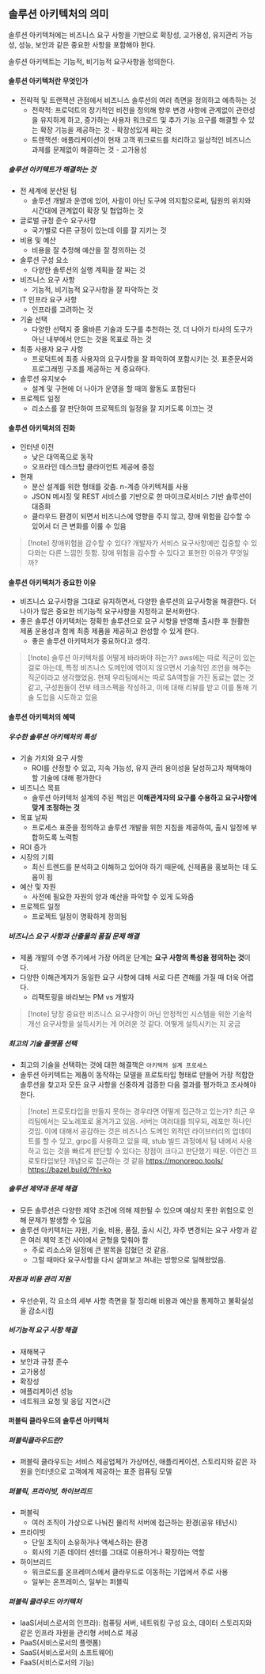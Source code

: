 ## 솔루션 아키텍처의 의미
솔루션 아키텍처에는 비즈니스 요구 사항을 기반으로 확장성, 고가용성, 유지관리 가능성, 성능, 보안과 같은 중요한 사항을 포함해야 한다.

솔루션 아키텍트는 기능적, 비기능적 요구사항을 정의한다.

#### 솔루션 아키텍처란 무엇인가
- 전략적 및 트랜잭션 관점에서 비즈니스 솔루션의 여러 측면을 정의하고 예측하는 것
    - 전략적: 프로덕트의 장기적인 비전을 정의해 향후 변경 사항에 관계없이 관련성을 유지하게 하고, 증가하는 사용자 워크로드 및 추가 기능 요구를 해결할 수 있는 확장 기능을 제공하는 것 - 확장성있게 짜는 것
    - 트랜잭션: 애플리케이션이 현재 고객 워크로드를 처리하고 일상적인 비즈니스 과제를 문제없이 해결하는 것 - 고가용성

##### 솔루션 아키텍트가 해결하는 것
- 전 세계에 분산된 팀
    - 솔루션 개발과 운영에 있어, 사람이 아닌 도구에 의지함으로써, 팀원의 위치와 시간대에 관계없이 확장 및 협업하는 것
- 글로벌 규정 준수 요구사항
    - 국가별로 다른 규정이 있는데 이를 잘 지키는 것
- 비용 및 예산
    - 비용을 잘 추정해 예산을 잘 정의하는 것
- 솔루션 구성 요소
    - 다양한 솔루션의 실행 계획을 잘 짜는 것
- 비즈니스 요구 사항
    - 기능적, 비기능적 요구사항을 잘 파악하는 것
- IT 인프라 요구 사항
    - 인프라를 고려하는 것
- 기술 선택
    - 다양한 선택지 중 올바른 기술과 도구를 추천하는 것, 더 나아가 타사의 도구가 아닌 내부에서 만드는 것을 목표로 하는 것
- 최종 사용자 요구 사항
    - 프로덕트에 최종 사용자의 요구사항을 잘 파악하여 포함시키는 것. 표준문서와 프로그래밍 구조를 제공하는 게 중요하다.
- 솔루션 유지보수
    - 설계 및 구현에 더 나아가 운영을 할 때의 활동도 포함된다
- 프로젝트 일정
    - 리소스를 잘 판단하여 프로젝트의 일정을 잘 지키도록 이끄는 것

#### 솔루션 아키텍처의 진화
- 인터넷 이전
    - 낮은 대역폭으로 동작
    - 오프라인 데스크탑 클라이언트 제공에 중점
- 현재
    - 분산 설계를 위한 형태를 갖춤. n-계층 아키텍처를 사용
    - JSON 메시징 및 REST 서비스를 기반으로 한 마이크로서비스 기반 솔루션이 대중화
    - 클라우드 환경이 되면서 비즈니스에 영향을 주지 않고, 장애 위험을 감수할 수 있어서 더 큰 변화를 이룰 수 있음
> [!note] 장애위험을 감수할 수 있다?
개발자가 서비스 요구사항에만 집중할 수 있다와는 다른 느낌인 듯함. 장애 위험을 감수할 수 있다고 표현한 이유가 무엇일까?

#### 솔루션 아키텍처가 중요한 이유
- 비즈니스 요구사항을 그대로 유지하면서, 다양한 솔루션의 요구사항을 해결한다. 더 나아가 많은 중요한 비기능적 요구사항을 지정하고 문서화한다.
- 좋은 솔루션 아키텍처는 정확한 솔루션으로 요구 사항을 반영해 출시한 후 원활한 제품 운용성과 함께 최종 제품을 제공하고 완성할 수 있게 한다.
    - 좋은 솔루션 아키텍처가 중요하다고 생각.
> [!note] 솔루션 아키텍처를 어떻게 바라봐야 하는가?
> aws에는 따로 직군이 있는 걸로 아는데, 특정 비즈니스 도메인에 엮이지 않으면서 기술적인 조언을 해주는 직군이라고 생각했었음. 현재 우리팀에서는 따로 SA역할을 가진 동료는 없는 것 같고, 구성원들이 전부 테크스펙을 작성하고, 이에 대해 리뷰를 받고 이를 통해 기술 도입을 시도하고 있음

#### 솔루션 아키텍처의 혜택
##### 우수한 솔루션 아키텍처의 특성
- 기술 가치와 요구 사항
    - ROI를 산정할 수 있고, 지속 가능성, 유지 관리 용이성을 달성하고자 채택해야할 기술에 대해 평가한다
- 비즈니스 목표
    - 솔루션 아키텍처 설계의 주된 책임은 **이해관계자의 요구를 수용하고 요구사항에 맞게 조정하는 것**
- 목표 날짜
    - 프로세스 표준을 정의하고 솔루션 개발을 위한 지침을 제공하여, 출시 일정에 부합하도록 노력함
- ROI 증가
- 시장의 기회
    - 최신 트렌드를 분석하고 이해하고 있어야 하기 때문에, 신제품을 홍보하는 데 도움이 됨
- 예산 및 자원
    - 사전에 필요한 자원의 양과 예산을 파악할 수 있게 도와줌
- 프로젝트 일정
    - 프로젝트 일정이 명확하게 정의됨

##### 비즈니스 요구 사항과 산출물의 품질 문제 해결
- 제품 개발의 수명 주기에서 가장 어려운 단계는 **요구 사항의 특성을 정의하는 것**이다.
- 다양한 이해관계자가 동일한 요구 사항에 대해 서로 다른 견해를 가질 때 더욱 어렵다.
    - 리팩토링을 바라보는 PM vs 개발자
> [!note]  당장 중요한 비즈니스 요구사항이 아닌 안정적인 시스템을 위한 기술적 개선 요구사항을 설득시키는 게 어려운 것 같다.
어떻게 설득시키는 지 궁금
##### 최고의 기술 플랫폼 선택
- 최고의 기술을 선택하는 것에 대한 해결책은 `아키텍처 설계 프로세스`
- 솔루션 아키텍트는 제품이 동작하는 모델을 프로토타입 형태로 만들어 가장 적합한 솔루션을 찾고자 모든 요구 사항을 신중하게 검증한 다음 결과를 평가하고 조사해야 한다.
> [!note] 프로토타입을 만들지 못하는 경우라면 어떻게 접근하고 있는가?
최근 우리팀에서는 모노레포로 옮겨가고 있음. 서버는 여러대를 띄우되, 레포만 하나인 것임. 이에 대해서 공감하는 것은 비즈니스 도메인 외적인 라이브러리의 업데이트를 할 수 있고, grpc를 사용하고 있을 때, stub 빌드 과정에서 팀 내에서 사용하고 있는 것을 빠르게 판단할 수 있다는 장점이 크다고 판단했기 때문. 이런건 프로토타입보단 개념으로 접근하는 것 같음
> https://monorepo.tools/
> https://bazel.build/?hl=ko



##### 솔루션 제약과 문제 해결
- 모든 솔루션은 다양한 제약 조건에 의해 제한될 수 있으며 예상치 못한 위험으로 인해 문제가 발생할 수 있음
- 솔루션 아키텍처는 자원, 기술, 비용, 품질, 출시 시간, 자주 변경되는 요구 사항과 같은 여러 제약 조건 사이에서 균형을 맞춰야 함
    - 주로 리소스와 일정에 큰 발목을 잡혔던 것 같음.
    - 그럴 때마다 요구사항을 다시 살펴보고 쳐내는 방향으로 일해왔었음.

##### 자원과 비용 관리 지원
- 우선순위, 각 요소의 세부 사항 측면을 잘 정리해 비용과 예산을 통제하고 불확실성을 감소시킴


##### 비기능적 요구 사항 해결
- 재해복구
- 보안과 규정 준수
- 고가용성
- 확장성
- 애플리케이션 성능
- 네트워크 요청 및 응답 지연시간

#### 퍼블릭 클라우드의 솔루션 아키텍처
##### 퍼블릭클라우드란?
- 퍼블릭 클라우드는 서비스 제공업체가 가상머신, 애플리케이션, 스토리지와 같은 자원을 인터넷으로 고객에게 제공하는 표준 컴퓨팅 모델


##### 퍼블릭, 프라이빗, 하이브리드
- 퍼블릭
    - 여러 조직이 가상으로 나눠진 물리적 서버에 접근하는 환경(공유 테넌시)
- 프라이빗
    - 단일 조직이 소유하거나 액세스하는 환경
    - 회사의 기존 데이터 센터를 그대로 이용하거나 확장하는 역할
- 하이브리드
    - 워크로드를 온프레미스에서 클라우드로 이동하는 기업에서 주로 사용
    - 일부는 온프레미스, 일부는 퍼블릭

##### 퍼블릭 클라우드 아키텍처
- IaaS(서비스로서의 인프라): 컴퓨팅 서버, 네트워킹 구성 요소, 데이터 스토리지와 같은 인프라 자원을 관리형 서비스로 제공
- PaaS(서비스로서의 플랫폼)
- SaaS(서비스로서의 소프트웨어)
- FaaS(서비스로서의 기능)